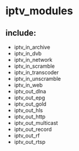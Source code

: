 # iptv_modules
## include:
- iptv_in_archive
- iptv_in_dvb
- iptv_in_network
- iptv_in_scramble
- iptv_in_transcoder
- iptv_in_unscramble
- iptv_in_web
- iptv_out_dlna
- iptv_out_epg
- iptv_out_gold
- iptv_out_hls
- iptv_out_http
- iptv_out_multicast
- iptv_out_record
- iptv_out_rf
- iptv_out_rtsp
